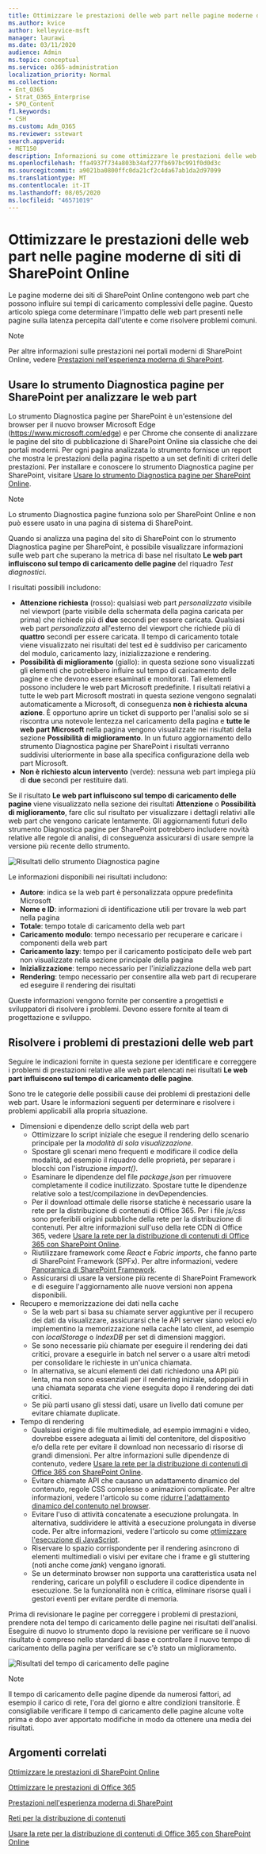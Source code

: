 ```yaml
---
title: Ottimizzare le prestazioni delle web part nelle pagine moderne di siti di SharePoint Online
ms.author: kvice
author: kelleyvice-msft
manager: laurawi
ms.date: 03/11/2020
audience: Admin
ms.topic: conceptual
ms.service: o365-administration
localization_priority: Normal
ms.collection:
- Ent_O365
- Strat_O365_Enterprise
- SPO_Content
f1.keywords:
- CSH
ms.custom: Adm_O365
ms.reviewer: sstewart
search.appverid:
- MET150
description: Informazioni su come ottimizzare le prestazioni delle web part nelle pagine moderne di siti di SharePoint Online.
ms.openlocfilehash: ffa4937f734a803b34af277fb697bc991f0d0d3c
ms.sourcegitcommit: a9021ba0800ffc0da21cf2c4da67ab1da2d97099
ms.translationtype: MT
ms.contentlocale: it-IT
ms.lasthandoff: 08/05/2020
ms.locfileid: "46571019"
---
```

# <a name="optimize-web-part-performance-in-sharepoint-online-modern-site-pages"></a>Ottimizzare le prestazioni delle web part nelle pagine moderne di siti di SharePoint Online

Le pagine moderne dei siti di SharePoint Online contengono web part che possono influire sui tempi di caricamento complessivi delle pagine. Questo articolo spiega come determinare l'impatto delle web part presenti nelle pagine sulla latenza percepita dall'utente e come risolvere problemi comuni.

>[!NOTE]
>Per altre informazioni sulle prestazioni nei portali moderni di SharePoint Online, vedere [Prestazioni nell'esperienza moderna di SharePoint](https://docs.microsoft.com/sharepoint/modern-experience-performance).

## <a name="use-the-page-diagnostics-for-sharepoint-tool-to-analyze-web-parts"></a>Usare lo strumento Diagnostica pagine per SharePoint per analizzare le web part

Lo strumento Diagnostica pagine per SharePoint è un'estensione del browser per il nuovo browser Microsoft Edge (https://www.microsoft.com/edge) e per Chrome che consente di analizzare le pagine del sito di pubblicazione di SharePoint Online sia classiche che dei portali moderni. Per ogni pagina analizzata lo strumento fornisce un report che mostra le prestazioni della pagina rispetto a un set definiti di criteri delle prestazioni. Per installare e conoscere lo strumento Diagnostica pagine per SharePoint, visitare [Usare lo strumento Diagnostica pagine per SharePoint Online](page-diagnostics-for-spo.md).

>[!NOTE]
>Lo strumento Diagnostica pagine funziona solo per SharePoint Online e non può essere usato in una pagina di sistema di SharePoint.

Quando si analizza una pagina del sito di SharePoint con lo strumento Diagnostica pagine per SharePoint, è possibile visualizzare informazioni sulle web part che superano la metrica di base nel risultato **Le web part influiscono sul tempo di caricamento delle pagine** del riquadro _Test diagnostici_.

I risultati possibili includono:

- **Attenzione richiesta** (rosso): qualsiasi web part _personalizzata_ visibile nel viewport (parte visibile della schermata della pagina caricata per prima) che richiede più di **due** secondi per essere caricata. Qualsiasi web part _personalizzata_ all'esterno del viewport che richiede più di **quattro** secondi per essere caricata. Il tempo di caricamento totale viene visualizzato nei risultati del test ed è suddiviso per caricamento del modulo, caricamento lazy, inizializzazione e rendering.
- **Possibilità di miglioramento** (giallo): in questa sezione sono visualizzati gli elementi che potrebbero influire sul tempo di caricamento delle pagine e che devono essere esaminati e monitorati. Tali elementi possono includere le web part Microsoft predefinite. I risultati relativi a tutte le web part Microsoft mostrati in questa sezione vengono segnalati automaticamente a Microsoft, di conseguenza **non è richiesta alcuna azione**. È opportuno aprire un ticket di supporto per l'analisi solo se si riscontra una notevole lentezza nel caricamento della pagina e **tutte le web part Microsoft** nella pagina vengono visualizzate nei risultati della sezione **Possibilità di miglioramento**. In un futuro aggiornamento dello strumento Diagnostica pagine per SharePoint i risultati verranno suddivisi ulteriormente in base alla specifica configurazione della web part Microsoft.
- **Non è richiesto alcun intervento** (verde): nessuna web part impiega più di **due** secondi per restituire dati.

Se il risultato **Le web part influiscono sul tempo di caricamento delle pagine** viene visualizzato nella sezione dei risultati **Attenzione** o **Possibilità di miglioramento**, fare clic sul risultato per visualizzare i dettagli relativi alle web part che vengono caricate lentamente. Gli aggiornamenti futuri dello strumento Diagnostica pagine per SharePoint potrebbero includere novità relative alle regole di analisi, di conseguenza assicurarsi di usare sempre la versione più recente dello strumento.

![Risultati dello strumento Diagnostica pagine](media/modern-portal-optimization/pagediag-web-part.png)

Le informazioni disponibili nei risultati includono:

- **Autore**: indica se la web part è personalizzata oppure predefinita Microsoft
- **Nome e ID**: informazioni di identificazione utili per trovare la web part nella pagina
- **Totale**: tempo totale di caricamento della web part
- **Caricamento modulo**: tempo necessario per recuperare e caricare i componenti della web part
- **Caricamento lazy**: tempo per il caricamento posticipato delle web part non visualizzate nella sezione principale della pagina
- **Inizializzazione**: tempo necessario per l'inizializzazione della web part
- **Rendering**: tempo necessario per consentire alla web part di recuperare ed eseguire il rendering dei risultati

Queste informazioni vengono fornite per consentire a progettisti e sviluppatori di risolvere i problemi. Devono essere fornite al team di progettazione e sviluppo.

## <a name="remediate-web-part-performance-issues"></a>Risolvere i problemi di prestazioni delle web part

Seguire le indicazioni fornite in questa sezione per identificare e correggere i problemi di prestazioni relative alle web part elencati nei risultati **Le web part influiscono sul tempo di caricamento delle pagine**.

Sono tre le categorie delle possibili cause dei problemi di prestazioni delle web part. Usare le informazioni seguenti per determinare e risolvere i problemi applicabili alla propria situazione.

- Dimensioni e dipendenze dello script della web part
  - Ottimizzare lo script iniziale che esegue il rendering dello scenario principale per la _modalità di sola visualizzazione_.
  - Spostare gli scenari meno frequenti e modificare il codice della modalità, ad esempio il riquadro delle proprietà, per separare i blocchi con l'istruzione _import()_.
  - Esaminare le dipendenze del file _package.json_ per rimuovere completamente il codice inutilizzato. Spostare tutte le dipendenze relative solo a test/compilazione in devDependencies.
  - Per il download ottimale delle risorse statiche è necessario usare la rete per la distribuzione di contenuti di Office 365. Per i file _js/css_ sono preferibili origini pubbliche della rete per la distribuzione di contenuti. Per altre informazioni sull'uso della rete CDN di Office 365, vedere [Usare la rete per la distribuzione di contenuti di Office 365 con SharePoint Online](use-office-365-cdn-with-spo.md).
  - Riutilizzare framework come _React_ e _Fabric imports_, che fanno parte di SharePoint Framework (SPFx). Per altre informazioni, vedere [Panoramica di SharePoint Framework](https://docs.microsoft.com/sharepoint/dev/spfx/sharepoint-framework-overview).
  - Assicurarsi di usare la versione più recente di SharePoint Framework e di eseguire l'aggiornamento alle nuove versioni non appena disponibili.
- Recupero e memorizzazione dei dati nella cache
  - Se la web part si basa su chiamate server aggiuntive per il recupero dei dati da visualizzare, assicurarsi che le API server siano veloci e/o implementino la memorizzazione nella cache lato client, ad esempio con _localStorage_ o _IndexDB_ per set di dimensioni maggiori.
  - Se sono necessarie più chiamate per eseguire il rendering dei dati critici, provare a eseguirle in batch nel server o a usare altri metodi per consolidare le richieste in un'unica chiamata.
  - In alternativa, se alcuni elementi dei dati richiedono una API più lenta, ma non sono essenziali per il rendering iniziale, sdoppiarli in una chiamata separata che viene eseguita dopo il rendering dei dati critici.
  - Se più parti usano gli stessi dati, usare un livello dati comune per evitare chiamate duplicate.
- Tempo di rendering
  - Qualsiasi origine di file multimediale, ad esempio immagini e video, dovrebbe essere adeguata ai limiti del contenitore, del dispositivo e/o della rete per evitare il download non necessario di risorse di grandi dimensioni. Per altre informazioni sulle dipendenze di contenuto, vedere [Usare la rete per la distribuzione di contenuti di Office 365 con SharePoint Online](use-office-365-cdn-with-spo.md).
  - Evitare chiamate API che causano un adattamento dinamico del contenuto, regole CSS complesse o animazioni complicate. Per altre informazioni, vedere l'articolo su come [ridurre l'adattamento dinamico del contenuto nel browser](https://developers.google.com/speed/docs/insights/browser-reflow).
  - Evitare l'uso di attività concatenate a esecuzione prolungata. In alternativa, suddividere le attività a esecuzione prolungata in diverse code. Per altre informazioni, vedere l'articolo su come [ottimizzare l'esecuzione di JavaScript](https://developers.google.com/web/fundamentals/performance/rendering/optimize-javascript-execution).
  - Riservare lo spazio corrispondente per il rendering asincrono di elementi multimediali o visivi per evitare che i frame e gli stuttering (noti anche come _jank_) vengano ignorati.
  - Se un determinato browser non supporta una caratteristica usata nel rendering, caricare un polyfill o escludere il codice dipendente in esecuzione. Se la funzionalità non è critica, eliminare risorse quali i gestori eventi per evitare perdite di memoria.

Prima di revisionare le pagine per correggere i problemi di prestazioni, prendere nota del tempo di caricamento delle pagine nei risultati dell'analisi. Eseguire di nuovo lo strumento dopo la revisione per verificare se il nuovo risultato è compreso nello standard di base e controllare il nuovo tempo di caricamento della pagina per verificare se c'è stato un miglioramento.

![Risultati del tempo di caricamento delle pagine](media/modern-portal-optimization/pagediag-page-load-time.png)

>[!NOTE]
>Il tempo di caricamento delle pagine dipende da numerosi fattori, ad esempio il carico di rete, l'ora del giorno e altre condizioni transitorie. È consigliabile verificare il tempo di caricamento delle pagine alcune volte prima e dopo aver apportato modifiche in modo da ottenere una media dei risultati.

## <a name="related-topics"></a>Argomenti correlati

[Ottimizzare le prestazioni di SharePoint Online](tune-sharepoint-online-performance.md)

[Ottimizzare le prestazioni di Office 365](tune-office-365-performance.md)

[Prestazioni nell'esperienza moderna di SharePoint](https://docs.microsoft.com/sharepoint/modern-experience-performance)

[Reti per la distribuzione di contenuti](content-delivery-networks.md)

[Usare la rete per la distribuzione di contenuti di Office 365 con SharePoint Online](use-office-365-cdn-with-spo.md)
